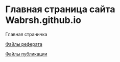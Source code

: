 # Главная страница сайта Wabrsh.github.io

Главная страничка

[Файлы реферата](my-report/)

[Файлы публикации](my-report-www/)
